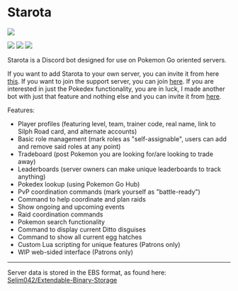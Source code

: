 # Starota
[![](https://discordbots.org/api/widget/489245655710040099.svg)](https://discordbots.org/bot/489245655710040099)

[![](https://img.shields.io/discord/436614503606779914.svg)](https://discord.gg/NxverNw)
[![](https://img.shields.io/twitter/follow/Starota_Bot.svg?label=Follow&style=flat)](https://twitter.com/Starota_Bot)
[![](https://discordbots.org/api/widget/status/489245655710040099.svg)](https://discordbots.org/bot/489245655710040099)

Starota is a Discord bot designed for use on Pokemon Go oriented servers.

If you want to add Starota to your own server, you can invite it from here [this](https://discordbots.org/bot/489245655710040099).  If you want to join the support server, you can join [here](https://discord.gg/NxverNw).  If you are interested in just the Pokedex functionality, you are in luck, I made another bot with just that feature and nothing else and you can invite it from [here](https://discordbots.org/bot/541079916234407967).

Features:
  - Player profiles (featuring level, team, trainer code, real name, link to Silph Road card, and alternate accounts)
  - Basic role management (mark roles as "self-assignable", users can add and remove said roles at any point)
  - Tradeboard (post Pokemon you are looking for/are looking to trade away)
  - Leaderboards (server owners can make unique leaderboards to track anything)
  - Pokedex lookup (using Pokemon Go Hub)
  - PvP coordination commands (mark yourself as "battle-ready")
  - Command to help coordinate and plan raids
  - Show ongoing and upcoming events
  - Raid coordination commands
  - Pokemon search functionality
  - Command to display current Ditto disguises
  - Command to show all current egg hatches
  - Custom Lua scripting for unique features (Patrons only)
  - WIP web-sided interface (Patrons only)

---
Server data is stored in the EBS format, as found here: [Selim042/Extendable-Binary-Storage](https://github.com/Selim042/Extendable-Binary-Storage)
